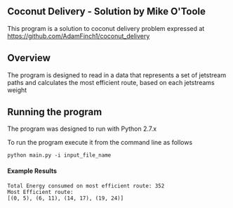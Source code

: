 ## Coconut Delivery - Solution by Mike O'Toole

This program is a solution to coconut delivery problem expressed at https://github.com/AdamFinch1/coconut_delivery

Overview
--------
The program is designed to read in a data that represents a set of jetstream paths and calculates the most efficient route, based on each jetstreams weight

Running the program
-------------------

The program was designed to run with Python 2.7.x

To run the program execute it from the command line as follows
```
python main.py -i input_file_name

```

#### Example Results
```
Total Energy consumed on most efficient route: 352
Most Efficient route: 
[(0, 5), (6, 11), (14, 17), (19, 24)]
```